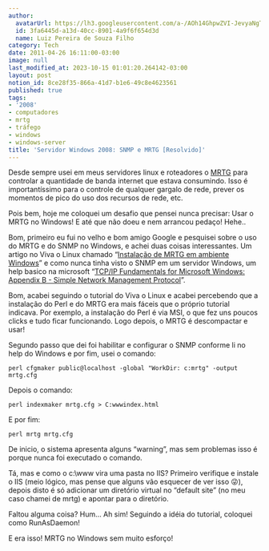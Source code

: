 ```yaml
---
author:
  avatarUrl: https://lh3.googleusercontent.com/a-/AOh14GhpwZVI-JevyaNgTdlrOT6YN20cI6V9Kxtq38Ij8AQ=s100
  id: 3fa6445d-a13d-40cc-8901-4a9f6f654d3d
  name: Luiz Pereira de Souza Filho
category: Tech
date: 2011-04-26 16:11:00-03:00
image: null
last_modified_at: 2023-10-15 01:01:20.264142-03:00
layout: post
notion_id: 8ce28f35-866a-41d7-b1e6-49c8e4623561
published: true
tags:
- '2008'
- computadores
- mrtg
- tráfego
- windows
- windows-server
title: 'Servidor Windows 2008: SNMP e MRTG [Resolvido]'
---
```


Desde sempre usei em meus servidores linux e roteadores o [MRTG](http://pt.wikipedia.org/wiki/Multi_Router_Traffic_Grapher) para controlar a quantidade de banda internet que estava consumindo. Isso é importantíssimo para o controle de qualquer gargalo de rede, prever os momentos de pico do uso dos recursos de rede, etc.

Pois bem, hoje me coloquei um desafio que pensei nunca precisar: Usar o MRTG no Windows! E até que não doeu e nem arrancou pedaço! Hehe..

Bom, primeiro eu fui no velho e bom amigo Google e pesquisei sobre o uso do MRTG e do SNMP no Windows, e achei duas coisas interessantes. Um artigo no Viva o Linux chamado “[Instalação de MRTG em ambiente Windows](http://www.vivaolinux.com.br/artigo/Instalacao-de-MRTG-em-ambiente-Windows/)” e como nunca tinha visto o SNMP em um servidor Windows, um help basico na microsoft “[TCP/IP Fundamentals for Microsoft Windows: Appendix B - Simple Network Management Protocol](http://technet.microsoft.com/en-us/library/bb726987.aspx)”.

Bom, acabei seguindo o tutorial do Viva o Linux e acabei percebendo que a instalação do Perl e do MRTG era mais fáceis que o próprio tutorial indicava. Por exemplo, a instalação do Perl é via MSI, o que fez uns poucos clicks e tudo ficar funcionando. Logo depois, o MRTG é descompactar e usar!

Segundo passo que dei foi habilitar e configurar o SNMP conforme li no help do Windows e por fim, usei o comando:

`perl cfgmaker public@localhost -global "WorkDir: c:mrtg" -output mrtg.cfg`

Depois o comando:

`perl indexmaker mrtg.cfg > C:wwwindex.html`

E por fim:

`perl mrtg mrtg.cfg`

De inicio, o sistema apresenta alguns “warning”, mas sem problemas isso é porque nunca foi executado o comando.

Tá, mas e como o c:\www vira uma pasta no IIS? Primeiro verifique e instale o IIS (meio lógico, mas pense que alguns vão esquecer de ver isso 😜), depois disto é só adicionar um diretório virtual no “default site” (no meu caso chamei de mrtg) e apontar para o diretório.

Faltou alguma coisa? Hum… Ah sim! Seguindo a idéia do tutorial, coloquei como RunAsDaemon!

E era isso! MRTG no Windows sem muito esforço!
